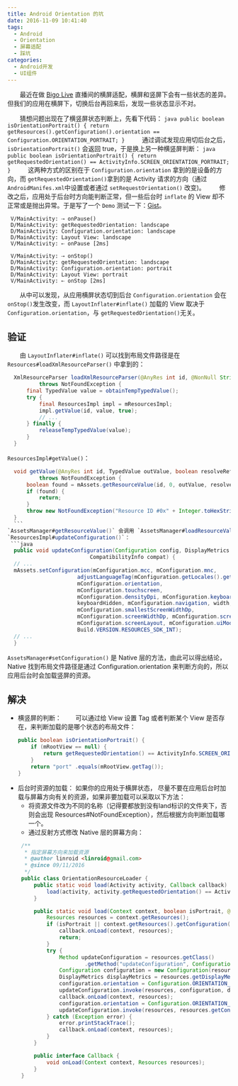 ```yaml
---
title: Android Orientation 的坑
date: 2016-11-09 10:41:40
tags:
  - Android
  - Orientation
  - 屏幕适配
  - 踩坑
categories:
  - Android开发
  - UI组件
---
```

　　最近在做 [Bigo Live](http://www.bigo.sg/index_pc.html) 直播间的横屏适配，横屏和竖屏下会有一些状态的差异。但我们的应用在横屏下，切换后台再回来后，发现一些状态显示不对。
<!--more-->
　　猜想问题出现在了横竖屏状态判断上，先看下代码：
	```java
    public boolean isOrientationPortrait() {
        return getResources().getConfiguration().orientation == Configuration.ORIENTATION_PORTRAIT;
    }
	```
　　通过调试发现应用切后台之后， `isOrientationPortrait()` 会返回 true，于是换上另一种横竖屏判断：
	```java
	public boolean isOrientationPortrait() {
	    return getRequestedOrientation() == ActivityInfo.SCREEN_ORIENTATION_PORTRAIT;
	}
	```
　　这两种方式的区别在于 `Configuration.orientation` 拿到的是设备的方向，而 `getRequestedOrientation()`拿到的是 Activity 请求的方向（通过`AndroidManifes.xml`中设置或者通过 `setRequestOrientation()` 改变)。
　　修改之后，应用处于后台时方向能判断正常，但一些后台时 `inflate` 的 View 却不正常或是抛出异常。于是写了一个 `Demo` 测试一下：[Gist](https://gist.github.com/linroid/0c8086db0bcdf0abc7c1220cac4eb7da)。
```
 V/MainActivity: ⇢ onPause()
 D/MainActivity: getRequestedOrientation: landscape
 D/MainActivity: Configuration.orientation: landscape
 D/MainActivity: Layout View: landscape
 V/MainActivity: ⇠ onPause [2ms]

 V/MainActivity: ⇢ onStop()
 D/MainActivity: getRequestedOrientation: landscape
 D/MainActivity: Configuration.orientation: portrait
 D/MainActivity: Layout View: portrait
 V/MainActivity: ⇠ onStop [2ms]
```
　　从中可以发现，从应用横屏状态切到后台 `Configuration.orientation` 会在 `onStop()`发生改变，而 `LayoutInflater#inflate()` 加载的 View 取决于`Configuration.orientation`，与 `getRequestedOrientation()`无关。

## 验证
　　由 `LayoutInflater#inflate()` 可以找到布局文件路径是在 `Resources#loadXmlResourceParser()` 中拿到的：
  ```java
	XmlResourceParser loadXmlResourceParser(@AnyRes int id, @NonNull String type)
	        throws NotFoundException {
	    final TypedValue value = obtainTempTypedValue();
	    try {
	        final ResourcesImpl impl = mResourcesImpl;
	        impl.getValue(id, value, true);
	        // ...
	    } finally {
	        releaseTempTypedValue(value);
	    }
	}
  ```

`ResourcesImpl#getValue()`：
  ```java
	void getValue(@AnyRes int id, TypedValue outValue, boolean resolveRefs)
	        throws NotFoundException {
	    boolean found = mAssets.getResourceValue(id, 0, outValue, resolveRefs);
	    if (found) {
	        return;
	    }
	    throw new NotFoundException("Resource ID #0x" + Integer.toHexString(id));
	}
    ```
`AssetsManager#getResourceValue()` 会调用 `AssetsManager#loadResourceValue()`，这是一个 Native 方法，那么 Native 层是怎样获取方向的呢？
`ResourcesImpl#updateConfiguration()`：
   ```java
	public void updateConfiguration(Configuration config, DisplayMetrics metrics,
	                        CompatibilityInfo compat) {
	// ...
	mAssets.setConfiguration(mConfiguration.mcc, mConfiguration.mnc,
	                    adjustLanguageTag(mConfiguration.getLocales().get(0).toLanguageTag()),
	                    mConfiguration.orientation,
	                    mConfiguration.touchscreen,
	                    mConfiguration.densityDpi, mConfiguration.keyboard,
	                    keyboardHidden, mConfiguration.navigation, width, height,
	                    mConfiguration.smallestScreenWidthDp,
	                    mConfiguration.screenWidthDp, mConfiguration.screenHeightDp,
	                    mConfiguration.screenLayout, mConfiguration.uiMode,
	                    Build.VERSION.RESOURCES_SDK_INT);
	// ...
	}
   ```
`AssetsManager#setConfiguration()` 是 Native 层的方法，由此可以得出结论，Native 找到布局文件路径是通过 Configuration.orientation 来判断方向的，所以应用后台时会加载竖屏的资源。

## 解决
 - 横竖屏的判断：
　　可以通过给 View 设置 Tag 或者判断某个 View 是否存在，来判断加载的是哪个状态的布局文件：
	```java
	public boolean isOrientationPortrait() {
	    if (mRootView == null) {
	        return getRequestedOrientation() == ActivityInfo.SCREEN_ORIENTATION_PORTRAIT;
	    }
	    return "port" .equals(mRootView.getTag());
	}
	```
 - 后台时资源的加载：
   如果你的应用处于横屏状态， 尽量不要在应用后台时加载与屏幕方向有关的资源，如果非要加载可以采取以下方法：
   - 将资源文件改为不同的名称（记得要都放到没有land标识的文件夹下，否则会出现 Resources#NotFoundException），然后根据方向判断加载哪一个。
   - 通过反射方式修改 Native 层的屏幕方向：
   ```java
	/**
	 * 指定屏幕方向来加载资源
	 * @author linroid <linroid@gmail.com>
	 * @since 09/11/2016
	 */
	public class OrientationResourceLoader {
	    public static void load(Activity activity, Callback callback) {
	        load(activity, activity.getRequestedOrientation() == ActivityInfo.SCREEN_ORIENTATION_PORTRAIT, callback);
	    }

	    public static void load(Context context, boolean isPortrait, @NonNull Callback callback) {
	        Resources resources = context.getResources();
	        if (isPortrait || context.getResources().getConfiguration().orientation == Configuration.ORIENTATION_LANDSCAPE) {
	            callback.onLoad(context, resources);
	            return;
	        }
	        try {
	            Method updateConfiguration = resources.getClass()
	                    .getMethod("updateConfiguration", Configuration.class, DisplayMetrics.class);
	            Configuration configuration = new Configuration(resources.getConfiguration());
	            DisplayMetrics displayMetrics = resources.getDisplayMetrics();
	            configuration.orientation = Configuration.ORIENTATION_LANDSCAPE;
	            updateConfiguration.invoke(resources, configuration, displayMetrics);
	            callback.onLoad(context, resources);
	            configuration.orientation = Configuration.ORIENTATION_PORTRAIT;
	            updateConfiguration.invoke(resources, resources.getConfiguration(), displayMetrics);
	        } catch (Exception error) {
	            error.printStackTrace();
	            callback.onLoad(context, resources);
	        }
	    }

	    public interface Callback {
	        void onLoad(Context context, Resources resources);
	    }
	}
   ```